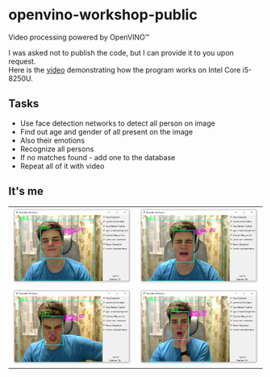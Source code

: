# openvino-workshop-public
Video processing powered by OpenVINO™

I was asked not to publish the code, but I can provide it to you upon request.   
Here is the [video](https://www.youtube.com/watch?v=KMbBKMTy5eM) demonstrating how the program works on Intel Core i5-8250U.

## Tasks
* Use face detection networks to detect all person on image
* Find out age and gender of all present on the image
* Also their emotions
* Recognize all persons
* If no matches found - add one to the database
* Repeat all of it with video

## It's me
<table>
    <tr>
        <td><img src='res/happy.png'></td>
        <td><img src='res/sad.png'></td>
    </tr>
    <tr>
        <td><img src='res/anger.png'></td>
        <td><img src='res/surprise.png'></td>
    </tr>
</table>
